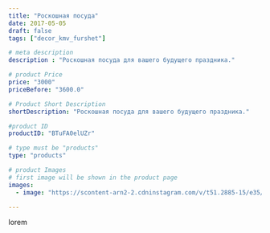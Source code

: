 ```yaml
---
title: "Роскошная посуда"
date: 2017-05-05
draft: false
tags: ["decor_kmv_furshet"]

# meta description
description : "Роскошная посуда для вашего будущего праздника."

# product Price
price: "3000"
priceBefore: "3600.0"

# Product Short Description
shortDescription: "Роскошная посуда для вашего будущего праздника."

#product ID
productID: "BTuFA0elUZr"

# type must be "products"
type: "products"

# product Images
# first image will be shown in the product page
images:
  - image: "https://scontent-arn2-2.cdninstagram.com/v/t51.2885-15/e35/18252141_320619268341509_7626075413164326912_n.jpg?se=7&tp=1&_nc_ht=scontent-arn2-2.cdninstagram.com&_nc_cat=105&_nc_ohc=ogCV9qcqy0sAX-G4Hze&ccb=7-4&oh=5a73d4ebfd29a732fc67fc1c753bec73&oe=6084A48C&_nc_sid=86f79a&ig_cache_key=MTUwODE2NDk3MTc5NTkyNDU4Nw%3D%3D.2-ccb7-4"

---
```

lorem
